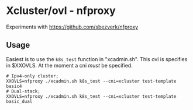 # Xcluster/ovl - nfproxy

Experiments with https://github.com/sbezverk/nfproxy


## Usage

Easiest is to use the `k8s_test` function in "xcadmin.sh". This ovl is
specifies in $XXOVLS. At the moment a cni *must* be specified.


```
# Ipv4-only cluster;
XXOVLS=nfproxy ./xcadmin.sh k8s_test --cni=xcluster test-template basic4
# Dual-stack;
XXOVLS=nfproxy ./xcadmin.sh k8s_test --cni=xcluster test-template basic_dual
```
